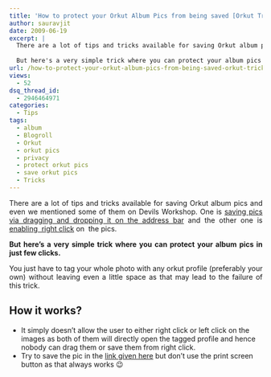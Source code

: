 ```yaml
---
title: 'How to protect your Orkut Album Pics from being saved [Orkut Trick]'
author: sauravjit
date: 2009-06-19
excerpt: |
  There are a lot of tips and tricks available for saving Orkut album pics and even we mentioned some of them on Devils Workshop. One is saving pics via dragging and dropping it on the address bar and the other one is enabling  right click on  the pics.
  
  But here's a very simple trick where you can protect your album pics in just few clicks.
url: /how-to-protect-your-orkut-album-pics-from-being-saved-orkut-trick/
views:
  - 52
dsq_thread_id:
  - 2946464971
categories:
  - Tips
tags:
  - album
  - Blogroll
  - Orkut
  - orkut pics
  - privacy
  - protect orkut pics
  - save orkut pics
  - Tricks
---
```

<p align="justify">
  There are a lot of tips and tricks available for saving Orkut album pics and even we mentioned some of them on Devils Workshop. One is <a href="http://devilsworkshop.org/saving-photos-from-others-orkut-albums/" target="_self">saving pics via dragging and dropping it on the address bar</a> and the other one is <a href="http://devilsworkshop.org/enable-right-click-website-greasemonkey-script-bookmarklet/" target="_self">enabling  right click</a> on  the pics.
</p>

<p align="justify">
  <strong>But here&#8217;s a very simple trick where you can protect your album pics in just few clicks.</strong>
</p>

<p align="justify">
  You just have to tag your whole photo with any orkut profile (preferably your own) without leaving even a little space as that may lead to the failure of this trick.
</p>

## **How it works?**

  * It simply doesn&#8217;t allow the user to either right click or left click on the images as both of them will directly open the tagged profile and hence nobody can drag them or save them from right click.
  * Try to save the pic in the <a href="http://www.orkut.co.in/Main#AlbumZoom.aspx?uid=13268233802019596862&pid=1235244966411&aid=1$pid=1235244966411" onclick="_gaq.push(['_trackEvent', 'outbound-article', 'http://www.orkut.co.in/Main#AlbumZoom.aspx?uid=13268233802019596862&pid=1235244966411&aid=1$pid=1235244966411', 'link given here']);" >link given here</a> but don&#8217;t use the print screen button as that always works 😉

<a href="http://www.orkut.co.in/Main#AlbumZoom.aspx?uid=13268233802019596862&pid=1235244966411&aid=1$pid=1235244966411" onclick="_gaq.push(['_trackEvent', 'outbound-article', 'http://www.orkut.co.in/Main#AlbumZoom.aspx?uid=13268233802019596862&pid=1235244966411&aid=1$pid=1235244966411', '\n']);" target="_blank"><br /> </a>
